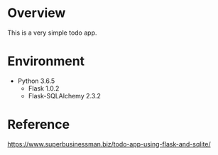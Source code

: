 # Overview
This is a very simple todo app.

# Environment
* Python 3.6.5
  * Flask 1.0.2
  * Flask-SQLAlchemy 2.3.2

# Reference
 https://www.superbusinessman.biz/todo-app-using-flask-and-sqlite/
